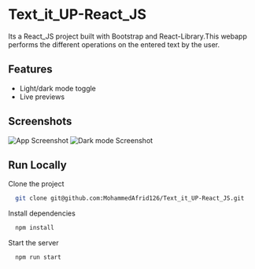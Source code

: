 
# Text_it_UP-React_JS

Its a React_JS project built with Bootstrap and React-Library.This webapp performs the different operations on the entered text by the user.
## Features

- Light/dark mode toggle
- Live previews


## Screenshots

![App Screenshot](https://raw.github.com/MohammedAfrid126/Text_it_UP-React_JS/master/web-view.jpg)
![Dark mode Screenshot](https://raw.github.com/MohammedAfrid126/Text_it_UP-React_JS/master/dark-mode.jpg)


## Run Locally

Clone the project

```bash
  git clone git@github.com:MohammedAfrid126/Text_it_UP-React_JS.git
```

Install dependencies

```bash
  npm install
```

Start the server

```bash
  npm run start
```

